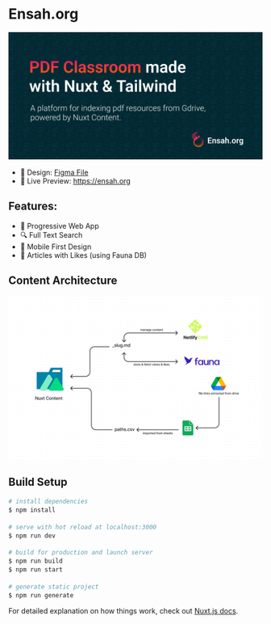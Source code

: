 # Ensah.org

![readme.jpg](/static/readme.jpg)

- :art: Design: [Figma File](https://www.figma.com/file/hqP3BFRphC7hGS4R3JAJec/ensah.org?node-id=0%3A1)
- :link: Live Preview: https://ensah.org

## Features:

- :wrench: Progressive Web App
- :mag: Full Text Search
- :iphone: Mobile First Design
- :heart_decoration: Articles with Likes (using Fauna DB)

## Content Architecture

![ContentDiagram.jpg](/static/ContentDiagram.jpg)

## Build Setup

```bash
# install dependencies
$ npm install

# serve with hot reload at localhost:3000
$ npm run dev

# build for production and launch server
$ npm run build
$ npm run start

# generate static project
$ npm run generate
```

For detailed explanation on how things work, check out [Nuxt.js docs](https://nuxtjs.org).
